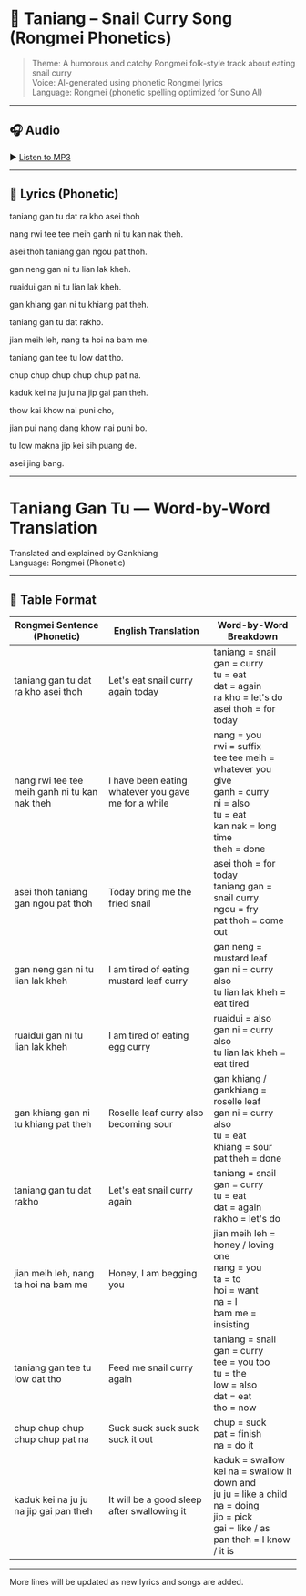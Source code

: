 # 🐌 Taniang – Snail Curry Song (Rongmei Phonetics)

> Theme: A humorous and catchy Rongmei folk-style track about eating snail curry  
> Voice: AI-generated using phonetic Rongmei lyrics  
> Language: Rongmei (phonetic spelling optimized for Suno AI)

---

## 🎧 Audio  
▶️ [Listen to MP3](taniang.mp3)

---

## 🎤 Lyrics (Phonetic)

taniang gan tu dat ra kho asei thoh

nang rwi tee tee meih ganh ni tu kan nak theh.

asei thoh taniang gan ngou pat thoh.

gan neng gan ni tu lian lak kheh.

ruaidui gan ni tu lian lak kheh.

gan khiang gan ni tu khiang pat theh.

taniang gan tu dat rakho.

jian meih leh, nang ta hoi na bam me.

taniang gan tee tu low dat tho.

chup chup chup chup chup pat na.

kaduk kei na ju ju na jip gai pan theh.

thow kai khow nai puni cho,

jian pui nang dang khow nai puni bo.

tu low makna jip kei sih puang de.

asei jing bang.


---
# Taniang Gan Tu — Word-by-Word Translation

Translated and explained by Gankhiang  
Language: Rongmei (Phonetic)

---

## 📄 Table Format

| Rongmei Sentence (Phonetic) | English Translation | Word-by-Word Breakdown |
|-----------------------------|----------------------|--------------------------|
| taniang gan tu dat ra kho asei thoh | Let's eat snail curry again today | taniang = snail<br>gan = curry<br>tu = eat<br>dat = again<br>ra kho = let's do<br>asei thoh = for today |
| nang rwi tee tee meih ganh ni tu kan nak theh | I have been eating whatever you gave me for a while | nang = you<br>rwi = suffix<br>tee tee meih = whatever you give<br>ganh = curry<br>ni = also<br>tu = eat<br>kan nak = long time<br>theh = done |
| asei thoh taniang gan ngou pat thoh | Today bring me the fried snail | asei thoh = for today<br>taniang gan = snail curry<br>ngou = fry<br>pat thoh = come out |
| gan neng gan ni tu lian lak kheh | I am tired of eating mustard leaf curry | gan neng = mustard leaf<br>gan ni = curry also<br>tu lian lak kheh = eat tired |
| ruaidui gan ni tu lian lak kheh | I am tired of eating egg curry | ruaidui = also<br>gan ni = curry also<br>tu lian lak kheh = eat tired |
| gan khiang gan ni tu khiang pat theh | Roselle leaf curry also becoming sour | gan khiang / gankhiang = roselle leaf<br>gan ni = curry also<br>tu = eat<br>khiang = sour<br>pat theh = done |
| taniang gan tu dat rakho | Let's eat snail curry again | taniang = snail<br>gan = curry<br>tu = eat<br>dat = again<br>rakho = let's do |
| jian meih leh, nang ta hoi na bam me | Honey, I am begging you | jian meih leh = honey / loving one<br>nang = you<br>ta = to<br>hoi = want<br>na = I<br>bam me = insisting |
| taniang gan tee tu low dat tho | Feed me snail curry again | taniang = snail<br>gan = curry<br>tee = you too<br>tu = the<br>low = also<br>dat = eat<br>tho = now |
| chup chup chup chup chup pat na | Suck suck suck suck suck it out | chup = suck<br>pat = finish<br>na = do it |
| kaduk kei na ju ju na jip gai pan theh | It will be a good sleep after swallowing it | kaduk = swallow<br>kei na = swallow it down and<br>ju ju = like a child<br>na = doing<br>jip = pick<br>gai = like / as<br>pan theh = I know / it is |

---

More lines will be updated as new lyrics and songs are added.

